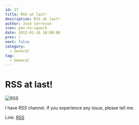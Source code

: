 ```yaml
---
id: 27
title: RSS at last!
description: RSS at last!
author: Jose Cerrejon
icon: pen-to-square
date: 2013-01-16 18:00:00
prev: /
next: false
category:
  - General
tag:
  - General
---
```


# RSS at last!

![RSS](/css/images/rss-32.png)

I have *RSS* channel. If you experience any issue, please tell me.

Link: [RSS](/rss.php?lang=en)
